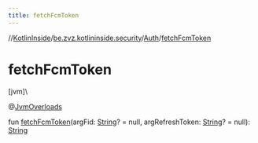 ```yaml
---
title: fetchFcmToken
---
```

//[KotlinInside](../../../index.html)/[be.zvz.kotlininside.security](../index.html)/[Auth](index.html)/[fetchFcmToken](fetch-fcm-token.html)



# fetchFcmToken



[jvm]\




@[JvmOverloads](https://kotlinlang.org/api/latest/jvm/stdlib/kotlin.jvm/-jvm-overloads/index.html)



fun [fetchFcmToken](fetch-fcm-token.html)(argFid: [String](https://kotlinlang.org/api/latest/jvm/stdlib/kotlin/-string/index.html)? = null, argRefreshToken: [String](https://kotlinlang.org/api/latest/jvm/stdlib/kotlin/-string/index.html)? = null): [String](https://kotlinlang.org/api/latest/jvm/stdlib/kotlin/-string/index.html)




